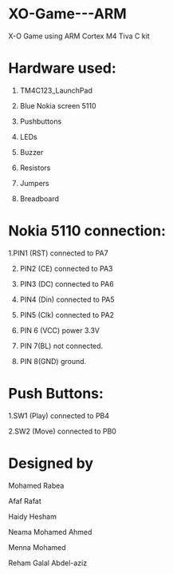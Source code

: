 # XO-Game---ARM
X-O Game using ARM Cortex M4 Tiva C kit

# Hardware used:
1.	TM4C123_LaunchPad

2.	Blue Nokia screen 5110

3.	Pushbuttons

4.	LEDs

5.	Buzzer

6.	Resistors

7.	Jumpers

8.	Breadboard

# Nokia 5110 connection:
1.PIN1 (RST) connected to PA7

2. PIN2 (CE) connected to PA3

3. PIN3 (DC) connected to PA6

4. PIN4 (Din) connected to PA5

5. PIN5 (Clk) connected to PA2

6. PIN 6 (VCC) power 3.3V

7. PIN 7(BL) not connected.

8. PIN 8(GND) ground.

# Push Buttons:
1.SW1 (Play) connected to PB4

2.SW2 (Move) connected to PB0


# Designed by
Mohamed Rabea

Afaf Rafat

Haidy Hesham

Neama Mohamed Ahmed 

Menna Mohamed

Reham Galal Abdel-aziz
